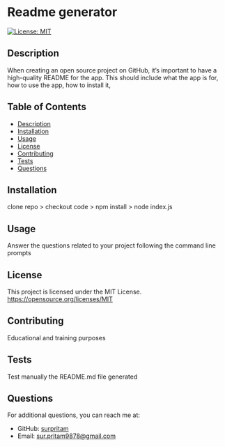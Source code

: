 # Readme generator
  [![License: MIT](https://img.shields.io/badge/License-MIT-yellow.svg)](https://opensource.org/licenses/MIT)

  ## Description
  When creating an open source project on GitHub, it’s important to have a high-quality README for the app. This should include what the app is for, how to use the app, how to install it,
  
  ## Table of Contents
  - [Description](#description)
  - [Installation](#installation)
  - [Usage](#usage)
  - [License](#license)
  - [Contributing](#contributing)
  - [Tests](#tests)
  - [Questions](#questions)
  
  ## Installation
  clone repo > checkout code > npm install > node index.js
  
  ## Usage
  Answer the questions related to your project following the command line prompts
  
  ## License
This project is licensed under the MIT License.
  https://opensource.org/licenses/MIT
  
  ## Contributing
  Educational and training purposes
  
  ## Tests
  Test manually the README.md file generated
  
  ## Questions
  For additional questions, you can reach me at:
  
  - GitHub: [surpritam](https://github.com/surpritam)
  - Email: sur.pritam9878@gmail.com
